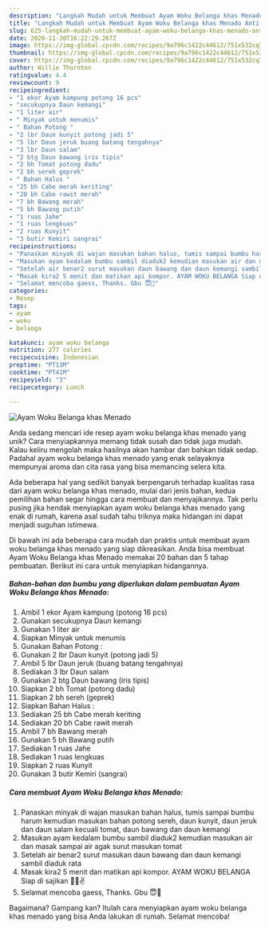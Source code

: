 ```yaml
---
description: "Langkah Mudah untuk Membuat Ayam Woku Belanga khas Menado Anti Gagal"
title: "Langkah Mudah untuk Membuat Ayam Woku Belanga khas Menado Anti Gagal"
slug: 625-langkah-mudah-untuk-membuat-ayam-woku-belanga-khas-menado-anti-gagal
date: 2020-11-30T16:22:29.267Z
image: https://img-global.cpcdn.com/recipes/9a796c1422c44612/751x532cq70/ayam-woku-belanga-khas-menado-foto-resep-utama.jpg
thumbnail: https://img-global.cpcdn.com/recipes/9a796c1422c44612/751x532cq70/ayam-woku-belanga-khas-menado-foto-resep-utama.jpg
cover: https://img-global.cpcdn.com/recipes/9a796c1422c44612/751x532cq70/ayam-woku-belanga-khas-menado-foto-resep-utama.jpg
author: Willie Thornton
ratingvalue: 4.4
reviewcount: 9
recipeingredient:
- "1 ekor Ayam kampung potong 16 pcs"
- "secukupnya Daun kemangi"
- "1 liter air"
- " Minyak untuk menumis"
- " Bahan Potong "
- "2 lbr Daun kunyit potong jadi 5"
- "5 lbr Daun jeruk buang batang tengahnya"
- "3 lbr Daun salam"
- "2 btg Daun bawang iris tipis"
- "2 bh Tomat potong dadu"
- "2 bh sereh geprek"
- " Bahan Halus "
- "25 bh Cabe merah keriting"
- "20 bh Cabe rawit merah"
- "7 bh Bawang merah"
- "5 bh Bawang putih"
- "1 ruas Jahe"
- "1 ruas lengkuas"
- "2 ruas Kunyit"
- "3 butir Kemiri sangrai"
recipeinstructions:
- "Panaskan minyak di wajan masukan bahan halus, tumis sampai bumbu harum kemudian masukan bahan potong sereh, daun kunyit, daun jeruk dan daun salam kecuali tomat, daun bawang dan daun kemangi"
- "Masukan ayam kedalam bumbu sambil diaduk2 kemudian masukan air dan masak sampai air agak surut masukan tomat"
- "Setelah air benar2 surut masukan daun bawang dan daun kemangi sambil diaduk rata"
- "Masak kira2 5 menit dan matikan api kompor. AYAM WOKU BELANGA Siap di sajikan 🐓😊✌"
- "Selamat mencoba gaess, Thanks. Gbu 😇🙏"
categories:
- Resep
tags:
- ayam
- woku
- belanga

katakunci: ayam woku belanga 
nutrition: 277 calories
recipecuisine: Indonesian
preptime: "PT13M"
cooktime: "PT41M"
recipeyield: "3"
recipecategory: Lunch

---
```



![Ayam Woku Belanga khas Menado](https://img-global.cpcdn.com/recipes/9a796c1422c44612/751x532cq70/ayam-woku-belanga-khas-menado-foto-resep-utama.jpg)

Anda sedang mencari ide resep ayam woku belanga khas menado yang unik? Cara menyiapkannya memang tidak susah dan tidak juga mudah. Kalau keliru mengolah maka hasilnya akan hambar dan bahkan tidak sedap. Padahal ayam woku belanga khas menado yang enak selayaknya mempunyai aroma dan cita rasa yang bisa memancing selera kita.



Ada beberapa hal yang sedikit banyak berpengaruh terhadap kualitas rasa dari ayam woku belanga khas menado, mulai dari jenis bahan, kedua pemilihan bahan segar hingga cara membuat dan menyajikannya. Tak perlu pusing jika hendak menyiapkan ayam woku belanga khas menado yang enak di rumah, karena asal sudah tahu triknya maka hidangan ini dapat menjadi suguhan istimewa.


Di bawah ini ada beberapa cara mudah dan praktis untuk membuat ayam woku belanga khas menado yang siap dikreasikan. Anda bisa membuat Ayam Woku Belanga khas Menado memakai 20 bahan dan 5 tahap pembuatan. Berikut ini cara untuk menyiapkan hidangannya.

<!--inarticleads1-->

##### Bahan-bahan dan bumbu yang diperlukan dalam pembuatan Ayam Woku Belanga khas Menado:

1. Ambil 1 ekor Ayam kampung (potong 16 pcs)
1. Gunakan secukupnya Daun kemangi
1. Gunakan 1 liter air
1. Siapkan  Minyak untuk menumis
1. Gunakan  Bahan Potong :
1. Gunakan 2 lbr Daun kunyit (potong jadi 5)
1. Ambil 5 lbr Daun jeruk (buang batang tengahnya)
1. Sediakan 3 lbr Daun salam
1. Gunakan 2 btg Daun bawang (iris tipis)
1. Siapkan 2 bh Tomat (potong dadu)
1. Siapkan 2 bh sereh (geprek)
1. Siapkan  Bahan Halus :
1. Sediakan 25 bh Cabe merah keriting
1. Sediakan 20 bh Cabe rawit merah
1. Ambil 7 bh Bawang merah
1. Gunakan 5 bh Bawang putih
1. Sediakan 1 ruas Jahe
1. Sediakan 1 ruas lengkuas
1. Siapkan 2 ruas Kunyit
1. Gunakan 3 butir Kemiri (sangrai)




<!--inarticleads2-->

##### Cara membuat Ayam Woku Belanga khas Menado:

1. Panaskan minyak di wajan masukan bahan halus, tumis sampai bumbu harum kemudian masukan bahan potong sereh, daun kunyit, daun jeruk dan daun salam kecuali tomat, daun bawang dan daun kemangi
1. Masukan ayam kedalam bumbu sambil diaduk2 kemudian masukan air dan masak sampai air agak surut masukan tomat
1. Setelah air benar2 surut masukan daun bawang dan daun kemangi sambil diaduk rata
1. Masak kira2 5 menit dan matikan api kompor. AYAM WOKU BELANGA Siap di sajikan 🐓😊✌
1. Selamat mencoba gaess, Thanks. Gbu 😇🙏




Bagaimana? Gampang kan? Itulah cara menyiapkan ayam woku belanga khas menado yang bisa Anda lakukan di rumah. Selamat mencoba!
